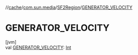 //[cache](../../../index.md)/[com.sun.media](../index.md)/[SF2Region](index.md)/[GENERATOR_VELOCITY](-g-e-n-e-r-a-t-o-r_-v-e-l-o-c-i-t-y.md)

# GENERATOR_VELOCITY

[jvm]\
val [GENERATOR_VELOCITY](-g-e-n-e-r-a-t-o-r_-v-e-l-o-c-i-t-y.md): [Int](https://kotlinlang.org/api/latest/jvm/stdlib/kotlin/-int/index.html)

